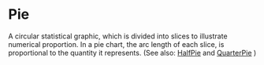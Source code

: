 # Pie

<!--meta

-->

A circular statistical graphic, which is divided into slices to illustrate numerical proportion. In a pie chart, the arc length of each slice, is proportional to the quantity it represents. (See also: [HalfPie](./HalfPie.md) and [QuarterPie](./QuarterPie.md) )

<ClientOnly>
  <hpcc-vitepress style="width:100%;height:600px">
    <div id="placeholder" style="height:400px">
    </div>
    <script type="module">
      import { Pie } from "@hpcc-js/chart";

      new Pie()
          .target("placeholder")
          .columns(["Category", "Value"])
          .data([
              ["A", 34],
              ["B", 55],
              ["C", 89],
              ["D", 144]
          ])
          .render()
          ;
    </script>
  </hpcc-vitepress>
</ClientOnly>

In the below example the 'showSeriesValue' is used to display the value next to each slice label.

<ClientOnly>
  <hpcc-vitepress style="width:100%;height:600px">
    <div id="placeholder" style="height:400px">
    </div>
    <script type="module">
      import { Pie } from "@hpcc-js/chart";

      new Pie()
          .target("placeholder")
          .columns(["Category", "Value"])
          .data([
              ["A", 34],
              ["B", 55],
              ["C", 89],
              ["D", 144]
          ])
          .showSeriesValue(true)
          .render()
          ;
    </script>
  </hpcc-vitepress>
</ClientOnly>

In the below example the 'innerRadius' is used to transform the pie chart into a donut chart.
'showSeriesPercentage' displays the percentage next to each slice label.

<ClientOnly>
  <hpcc-vitepress style="width:100%;height:600px">
    <div id="placeholder" style="height:400px">
    </div>
    <script type="module">
      import { Pie } from "@hpcc-js/chart";

      new Pie()
          .target("placeholder")
          .columns(["Category", "Value"])
          .data([
              ["A", 34],
              ["B", 55],
              ["C", 89],
              ["D", 144]
          ])
          .innerRadius(62)
          .showSeriesPercentage(true)
          .render()
          ;
    </script>
  </hpcc-vitepress>
</ClientOnly>

## API

## Published Properties
```@hpcc-js/chart:Pie
```
